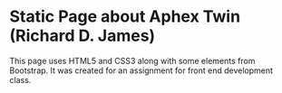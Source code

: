 # Static Page about Aphex Twin (Richard D. James)

This page uses HTML5 and CSS3 along with some elements from Bootstrap.
It was created for an assignment for front end development class.
